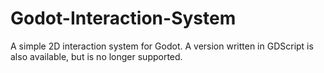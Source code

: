 # Godot-Interaction-System
A simple 2D interaction system for Godot. A version written in GDScript is also available, but is no longer supported.

